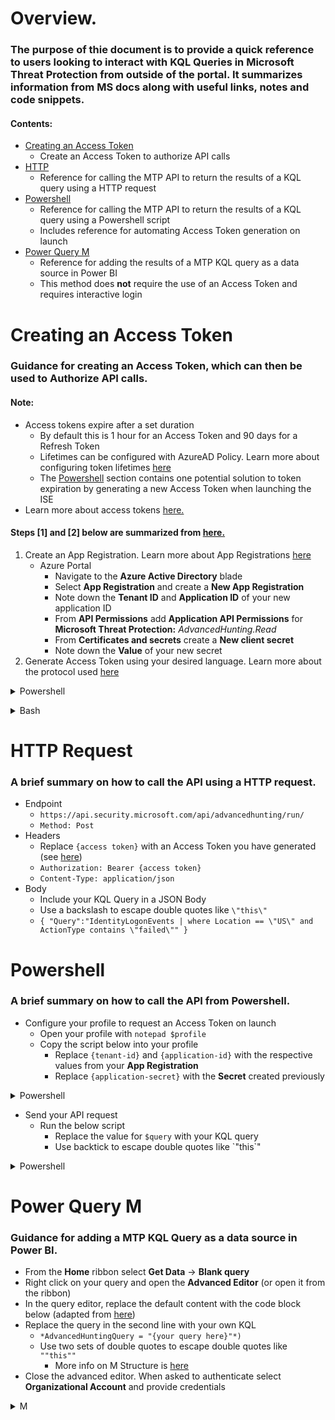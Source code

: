 # Overview.
### The purpose of thie document is to provide a quick reference to users looking to interact with KQL Queries in Microsoft Threat Protection from outside of the portal. It summarizes information from MS docs along with useful links, notes and code snippets.
#### Contents:
  
* [Creating an Access Token](#Creating-an-Access-Token)
    * Create an Access Token to authorize API calls
* [HTTP](#HTTP) 
    * Reference for calling the MTP API to return the results of a KQL query using a HTTP request
* [Powershell](#Powershell)
    * Reference for calling the MTP API to return the results of a KQL query using a Powershell script
    * Includes reference for automating Access Token generation on launch
* [Power Query M](#Power-Query-M)
    * Reference for adding the results of a MTP KQL query as a data source in Power BI
    * This method does **not** require the use of an Access Token and requires interactive login

# Creating an Access Token
### Guidance for creating an Access Token, which can then be used to Authorize API calls. 
#### Note:
* Access tokens expire after a set duration 
    * By default this is 1 hour for an Access Token and 90 days for a Refresh Token
    * Lifetimes can be configured with AzureAD Policy. Learn more about configuring token lifetimes [here](https://docs.microsoft.com/en-us/azure/active-directory/develop/configure-token-lifetimes)  
    * The [Powershell](#Powershell) section contains one potential solution to token expiration by generating a new Access Token when launching the ISE
* Learn more about access tokens [here.](https://docs.microsoft.com/en-us/azure/active-directory/develop/access-tokens)  
#### Steps [1] and [2] below are summarized from [here.](https://docs.microsoft.com/en-us/microsoft-365/security/mtp/api-create-app-web?view=o365-worldwide)  
1. Create an App Registration. Learn more about App Registrations [here](https://docs.microsoft.com/en-us/azure/active-directory/develop/quickstart-register-app)  
    * Azure Portal
        * Navigate to the **Azure Active Directory** blade
        * Select **App Registration** and create a **New App Registration**
        * Note down the **Tenant ID** and **Application ID** of your new application ID
        * From **API Permissions** add **Application API Permissions** for **Microsoft Threat Protection:** *AdvancedHunting.Read*
        * From **Certificates and secrets** create a **New client secret** 
        * Note down the **Value** of your new secret
2. Generate Access Token using your desired language. Learn more about the protocol used [here](https://docs.microsoft.com/en-us/azure/active-directory/develop/v2-oauth2-auth-code-flow)
<details>
<summary>Powershell</summary>

```powershell
# That code gets the App Context Token and save it to a file named "Latest-token.txt" under the current directory
# Paste below your Tenant ID, App ID and App Secret (App key).

$tenantId = '' ### Paste your tenant ID here
$appId = '' ### Paste your Application ID here
$appSecret = '' ### Paste your Application key here

$resourceAppIdUri = 'https://api.security.microsoft.com'
$oAuthUri = "https://login.windows.net/$TenantId/oauth2/token"
$authBody = [Ordered] @{
    resource = "$resourceAppIdUri"
    client_id = "$appId"
    client_secret = "$appSecret"
    grant_type = 'client_credentials'
}
$authResponse = Invoke-RestMethod -Method Post -Uri $oAuthUri -Body $authBody -ErrorAction Stop
$token = $authResponse.access_token
Out-File -FilePath "./Latest-token.txt" -InputObject $token
return $token
```
</details>
  
<p></p><p></p>  

<details>
<summary>Bash</summary> 

```bash
curl -i -X POST -H "Content-Type:application/x-www-form-urlencoded" -d "grant_type=client_credentials" -d "client_id=%CLIENT_ID%" -d "scope=https://securitycenter.onmicrosoft.com/windowsatpservice/.default" -d "client_secret=%CLIENT_SECRET%" "https://login.microsoftonline.com/%TENANT_ID%/oauth2/v2.0/token" -k
```
</details>

<p></p><p></p>   

# HTTP Request
### A brief summary on how to call the API using a HTTP request.
* Endpoint
    * `https://api.security.microsoft.com/api/advancedhunting/run/`
    * `Method: Post`
* Headers
    * Replace `{access token}` with an Access Token you have generated (see [here](#Creating-An-Access-Token))
    * `Authorization: Bearer {access token}`
    * `Content-Type: application/json`
* Body
    * Include your KQL Query in a JSON Body
    * Use a backslash to escape double quotes like `\"this\"`
    * `{ "Query":"IdentityLogonEvents | where Location == \"US\" and ActionType contains \"failed\"" }`

# Powershell
### A brief summary on how to call the API from Powershell.
* Configure your profile to request an Access Token on launch
    * Open your profile with `notepad $profile`
    * Copy the script below into your profile
        * Replace `{tenant-id}` and `{application-id}` with the respective values from your **App Registration**
        * Replace `{application-secret}` with the **Secret** created previously

<details>
<summary>Powershell</summary>

```powershell
$tenantId = '{tenant-id}'
$appId = '{application-id}'
$appSecret = '{application-secret}'

$resourceAppIdUri = 'https://api.security.microsoft.com'
$oAuthUri = "https://login.windows.net/$TenantId/oauth2/token"
$authBody = [Ordered] @{
    resource = "$resourceAppIdUri"
    client_id = "$appId"
    client_secret = "$appSecret"
    grant_type = 'client_credentials'
}
$authResponse = Invoke-RestMethod -Method Post -Uri $oAuthUri -Body $authBody -ErrorAction Stop
$token = $authResponse.access_token
```
</details>

<p></p><p></p>  

* Send your API request
    * Run the below script
        * Replace the value for `$query` with your KQL query
        * Use backtick to escape double quotes like  \`"this\`"  

<details>
<summary>Powershell</summary>

```powershell
$query = "IdentityLogonEvents | where Location == `"US`" and ActionType contains `"failed`""

$header = @{
    "Authorization" = "Bearer $token"
} 

$body = @{
    Query = "$query"
}

$bodyJson = $body | ConvertTo-Json

$parameters = @{
    Method = "Post"
    Uri = "https://api.security.microsoft.com/api/advancedhunting/run/"
    Headers = $header
    ContentType = "application/json"
    Body = $bodyJson
}

$response = Invoke-RestMethod @Parameters

$response | ConvertTo-Json
```
</details>

<p></p><p></p>  

# Power Query M
### Guidance for adding a MTP KQL Query as a data source in Power BI.
* From the **Home** ribbon select **Get Data** -> **Blank query**
* Right click on your query and open the **Advanced Editor** (or open it from the ribbon)
* In the query editor, replace the default content with the code block below (adapted from [here](https://docs.microsoft.com/en-us/windows/security/threat-protection/microsoft-defender-atp/api-power-bi))
* Replace the query in the second line with your own KQL
    * `*AdvancedHuntingQuery = "{your query here}"*)`
    * Use two sets of double quotes to escape double quotes like `""this""`
        * More info on M Structure is [here](https://docs.microsoft.com/en-us/powerquery-m/m-spec-lexical-structure)
* Close the advanced editor. When asked to authenticate select **Organizational Account** and provide credentials

<details>
<summary>M</summary>

```m
 	let 
        AdvancedHuntingQuery = "IdentityLogonEvents | where Location == ""US"" and ActionType contains ""failed""",

        HuntingUrl = "https://api.security.microsoft.com/api/advancedhunting",

        Response = Json.Document(Web.Contents(HuntingUrl, [Query=[key=AdvancedHuntingQuery]])),

        TypeMap = #table(
            { "Type", "PowerBiType" },
            {
                { "Double",   Double.Type },
                { "Int64",    Int64.Type },
                { "Int32",    Int32.Type },
                { "Int16",    Int16.Type },
                { "UInt64",   Number.Type },
                { "UInt32",   Number.Type },
                { "UInt16",   Number.Type },
                { "Byte",     Byte.Type },
                { "Single",   Single.Type },
                { "Decimal",  Decimal.Type },
                { "TimeSpan", Duration.Type },
                { "DateTime", DateTimeZone.Type },
                { "String",   Text.Type },
                { "Boolean",  Logical.Type },
                { "SByte",    Logical.Type },
                { "Guid",     Text.Type }
            }),

        Schema = Table.FromRecords(Response[Schema]),
        TypedSchema = Table.Join(Table.SelectColumns(Schema, {"Name", "Type"}), {"Type"}, TypeMap , {"Type"}),
        Results = Response[Results],
        Rows = Table.FromRecords(Results, Schema[Name]),
        Table = Table.TransformColumnTypes(Rows, Table.ToList(TypedSchema, (c) => {c{0}, c{2}}))

    in Table
```

</details>	

